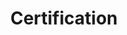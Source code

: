 ---
title: Certification
longTitle: 'Certification'
tags:
- gccommon
relatedTerm:
- "[[Licensing Certificate of origin]]"
use:
- "[[Accreditation]]"
---